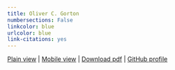 ```yaml
---
title: Oliver C. Gorton
numbersections: False
linkcolor: blue
urlcolor: blue
link-citations: yes
---
```


[Plain view](index.html) | [Mobile view](mobile.html) | [Download pdf](gorton.pdf) | [GitHub profile](https://github.com/ogorton)
